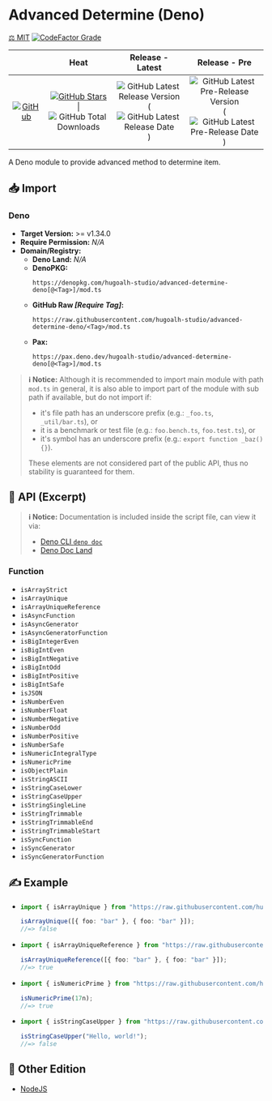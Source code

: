 # Advanced Determine (Deno)

[⚖️ MIT](./LICENSE.md)
[![CodeFactor Grade](https://img.shields.io/codefactor/grade/github/hugoalh-studio/advanced-determine-deno?label=Grade&logo=codefactor&logoColor=ffffff&style=flat-square "CodeFactor Grade")](https://www.codefactor.io/repository/github/hugoalh-studio/advanced-determine-deno)

|  | **Heat** | **Release - Latest** | **Release - Pre** |
|:-:|:-:|:-:|:-:|
| [![GitHub](https://img.shields.io/badge/GitHub-181717?logo=github&logoColor=ffffff&style=flat-square "GitHub")](https://github.com/hugoalh-studio/advanced-determine-deno) | [![GitHub Stars](https://img.shields.io/github/stars/hugoalh-studio/advanced-determine-deno?label=&logoColor=ffffff&style=flat-square "GitHub Stars")](https://github.com/hugoalh-studio/advanced-determine-deno/stargazers) \| ![GitHub Total Downloads](https://img.shields.io/github/downloads/hugoalh-studio/advanced-determine-deno/total?label=&style=flat-square "GitHub Total Downloads") | ![GitHub Latest Release Version](https://img.shields.io/github/release/hugoalh-studio/advanced-determine-deno?sort=semver&label=&style=flat-square "GitHub Latest Release Version") (![GitHub Latest Release Date](https://img.shields.io/github/release-date/hugoalh-studio/advanced-determine-deno?label=&style=flat-square "GitHub Latest Release Date")) | ![GitHub Latest Pre-Release Version](https://img.shields.io/github/release/hugoalh-studio/advanced-determine-deno?include_prereleases&sort=semver&label=&style=flat-square "GitHub Latest Pre-Release Version") (![GitHub Latest Pre-Release Date](https://img.shields.io/github/release-date-pre/hugoalh-studio/advanced-determine-deno?label=&style=flat-square "GitHub Latest Pre-Release Date")) |

A Deno module to provide advanced method to determine item.

## 📥 Import

### Deno

- **Target Version:** >= v1.34.0
- **Require Permission:** *N/A*
- **Domain/Registry:**
  - **Deno Land:** *N/A*
  - **DenoPKG:**
    ```
    https://denopkg.com/hugoalh-studio/advanced-determine-deno[@<Tag>]/mod.ts
    ```
  - **GitHub Raw *\[Require Tag\]*:**
    ```
    https://raw.githubusercontent.com/hugoalh-studio/advanced-determine-deno/<Tag>/mod.ts
    ```
  - **Pax:**
    ```
    https://pax.deno.dev/hugoalh-studio/advanced-determine-deno[@<Tag>]/mod.ts
    ```

> **ℹ️ Notice:** Although it is recommended to import main module with path `mod.ts` in general, it is also able to import part of the module with sub path if available, but do not import if:
>
> - it's file path has an underscore prefix (e.g.: `_foo.ts`, `_util/bar.ts`), or
> - it is a benchmark or test file (e.g.: `foo.bench.ts`, `foo.test.ts`), or
> - it's symbol has an underscore prefix (e.g.: `export function _baz() {}`).
>
> These elements are not considered part of the public API, thus no stability is guaranteed for them.

## 🧩 API (Excerpt)

> **ℹ️ Notice:** Documentation is included inside the script file, can view it via:
>
> - [Deno CLI `deno doc`](https://deno.land/manual/tools/documentation_generator)
> - [Deno Doc Land](https://doc.deno.land)

### Function

- `isArrayStrict`
- `isArrayUnique`
- `isArrayUniqueReference`
- `isAsyncFunction`
- `isAsyncGenerator`
- `isAsyncGeneratorFunction`
- `isBigIntegerEven`
- `isBigIntEven`
- `isBigIntNegative`
- `isBigIntOdd`
- `isBigIntPositive`
- `isBigIntSafe`
- `isJSON`
- `isNumberEven`
- `isNumberFloat`
- `isNumberNegative`
- `isNumberOdd`
- `isNumberPositive`
- `isNumberSafe`
- `isNumericIntegralType`
- `isNumericPrime`
- `isObjectPlain`
- `isStringASCII`
- `isStringCaseLower`
- `isStringCaseUpper`
- `isStringSingleLine`
- `isStringTrimmable`
- `isStringTrimmableEnd`
- `isStringTrimmableStart`
- `isSyncFunction`
- `isSyncGenerator`
- `isSyncGeneratorFunction`

## ✍️ Example

- ```ts
  import { isArrayUnique } from "https://raw.githubusercontent.com/hugoalh-studio/advanced-determine-deno/main/array/is_unique.ts";

  isArrayUnique([{ foo: "bar" }, { foo: "bar" }]);
  //=> false
  ```
- ```ts
  import { isArrayUniqueReference } from "https://raw.githubusercontent.com/hugoalh-studio/advanced-determine-deno/main/array/is_unique_reference.ts";

  isArrayUniqueReference([{ foo: "bar" }, { foo: "bar" }]);
  //=> true
  ```
- ```ts
  import { isNumericPrime } from "https://raw.githubusercontent.com/hugoalh-studio/advanced-determine-deno/main/numeric/is_prime.ts";

  isNumericPrime(17n);
  //=> true
  ```
- ```ts
  import { isStringCaseUpper } from "https://raw.githubusercontent.com/hugoalh-studio/advanced-determine-deno/main/string/is_case_upper.ts";

  isStringCaseUpper("Hello, world!");
  //=> false
  ```

## 🔗 Other Edition

- [NodeJS](https://github.com/hugoalh-studio/advanced-determine-nodejs)
